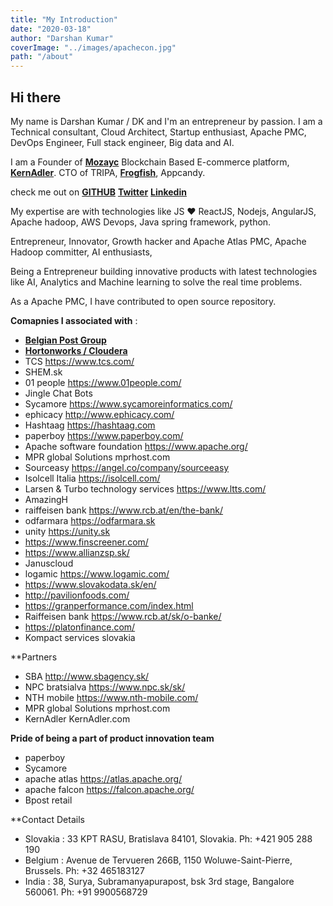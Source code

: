 ```yaml
---
title: "My Introduction"
date: "2020-03-18"
author: "Darshan Kumar"
coverImage: "../images/apachecon.jpg"
path: "/about"
---
```


## Hi there

My name is Darshan Kumar / DK and I'm an entrepreneur by passion. I am a Technical consultant, Cloud Architect, Startup enthusiast, Apache PMC, DevOps Engineer, Full stack engineer, Big data and AI. 

I am a Founder of [**Mozayc**](https://mozayc.net) Blockchain Based E-commerce platform, [**KernAdler**](https://kernadler.net). CTO of TRIPA, [**Frogfish**](https://frogfish.io), Appcandy.

check me out on [**GITHUB**](https://github.com/darshankumar89) [**Twitter**](https://twitter.com/darshaneldorado) [**Linkedin**](https://www.linkedin.com/in/darshankumar/) 

My expertise are with technologies like JS ♥️ ReactJS, Nodejs, AngularJS, Apache hadoop, AWS Devops, Java spring framework, python. 

Entrepreneur, Innovator, Growth hacker and Apache Atlas PMC, Apache Hadoop committer, AI enthusiasts,

Being a Entrepreneur building innovative products with latest technologies like AI, Analytics and Machine learning to solve the real time problems. 

As a Apache PMC, I have contributed to open source repository. 

**Comapnies I associated with** :
 
- [**Belgian Post Group**](https://en.wikipedia.org/wiki/Bpost)
- [**Hortonworks / Cloudera**](https://www.cloudera.com/)
- TCS  https://www.tcs.com/
- SHEM.sk
- 01 people  https://www.01people.com/
- Jingle Chat Bots 
- Sycamore https://www.sycamoreinformatics.com/
- ephicacy http://www.ephicacy.com/
- Hashtaag https://hashtaag.com
- paperboy https://www.paperboy.com/
- Apache software foundation https://www.apache.org/
- MPR global Solutions  mprhost.com
- Sourceasy https://angel.co/company/sourceeasy
- Isolcell Italia https://isolcell.com/
- Larsen & Turbo technology services  https://www.ltts.com/
- AmazingH
- raiffeisen bank https://www.rcb.at/en/the-bank/
- odfarmara https://odfarmara.sk
- unity https://unity.sk
- https://www.finscreener.com/
- https://www.allianzsp.sk/
- Januscloud
- logamic https://www.logamic.com/
- https://www.slovakodata.sk/en/
- http://pavilionfoods.com/
- https://granperformance.com/index.html
- Raiffeisen bank https://www.rcb.at/sk/o-banke/
- https://platonfinance.com/
- Kompact services slovakia 


**Partners 
- SBA  http://www.sbagency.sk/
- NPC bratsialva https://www.npc.sk/sk/
- NTH mobile https://www.nth-mobile.com/
- MPR global Solutions mprhost.com
- KernAdler KernAdler.com


**Pride of being a part of product innovation team**

- paperboy
- Sycamore
- apache atlas https://atlas.apache.org/
- apache falcon https://falcon.apache.org/
- Bpost retail 

**Contact Details 

- Slovakia : 33 KPT RASU, Bratislava 84101, Slovakia. Ph: +421 905 288 190
- Belgium : Avenue de Tervueren 266B, 1150 Woluwe-Saint-Pierre, Brussels. Ph: +32 465183127
- India : 38, Surya, Subramanyapurapost, bsk 3rd stage, Bangalore 560061. Ph: +91 9900568729



